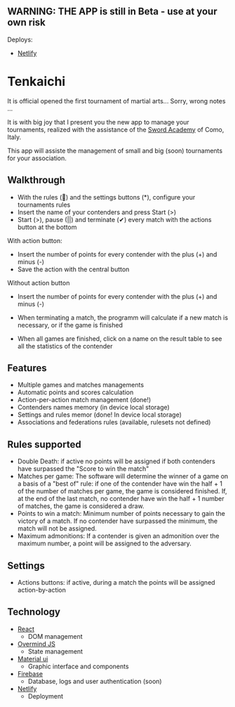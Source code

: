 ## WARNING: THE APP is still in Beta - use at your own risk

Deploys:
- [Netlify](https://tenkaichi.netlify.app/)

# Tenkaichi

It is official opened the first tournament of martial arts...
Sorry, wrong notes
...

It is with big joy that I present you the new app to manage your tournaments, realized with the assistance of the [Sword Academy](https://sword.academy) of Como, Italy.

This app will assiste the management of small and big (soon) tournaments for your association.

## Walkthrough

- With the rules (📖) and the settings buttons (*), configure your tournaments rules
- Insert the name of your contenders and press Start (>)
- Start (>), pause (||) and terminate (✔) every match with the actions button at the bottom

With action button:
- Insert the number of points for every contender with the plus (+) and minus (-)
- Save the action with the central button

Without action button
- Insert the number of points for every contender with the plus (+) and minus (-)

- When terminating a match, the programm will calculate if a new match is necessary, or if the game is finished

- When all games are finished, click on a name on the result table to see all the statistics of the contender

## Features

- Multiple games and matches managements
- Automatic points and scores calculation
- Action-per-action match management (done!)
- Contenders names memory (in device local storage)
- Settings and rules memor (done! In device local storage)
- Associations and federations rules (available, rulesets not defined)

## Rules supported

- Double Death: if active no points will be assigned if both contenders have surpassed the "Score to win the match"
- Matches per game: The software will determine the winner of a game on a basis of a "best of" rule: if one of the contender have win the half + 1 of the number of matches per game, the game is considered finished. If, at the end of the last match, no contender have win the half + 1 number of matches, the game is considered a draw.
- Points to win a match: Minimum number of points necessary to gain the victory of a match. If no contender have surpassed the minimum, the match will not be assigned.
- Maximum admonitions: If a contender is given an admonition over the maximum number, a point will be assigned to the adversary.

## Settings

- Actions buttons: if active, during a match the points will be assigned action-by-action


## Technology

- [React](https://reactjs.org)
  - DOM management
- [Overmind JS](https://overmindjs.org)
  - State management
- [Material ui](https://material-ui.com)
  - Graphic interface and components
- [Firebase](https://firebase.google.com)
  - Database, logs and user authentication (soon)
- [Netlify](https://www.netlify.com/)
  - Deployment